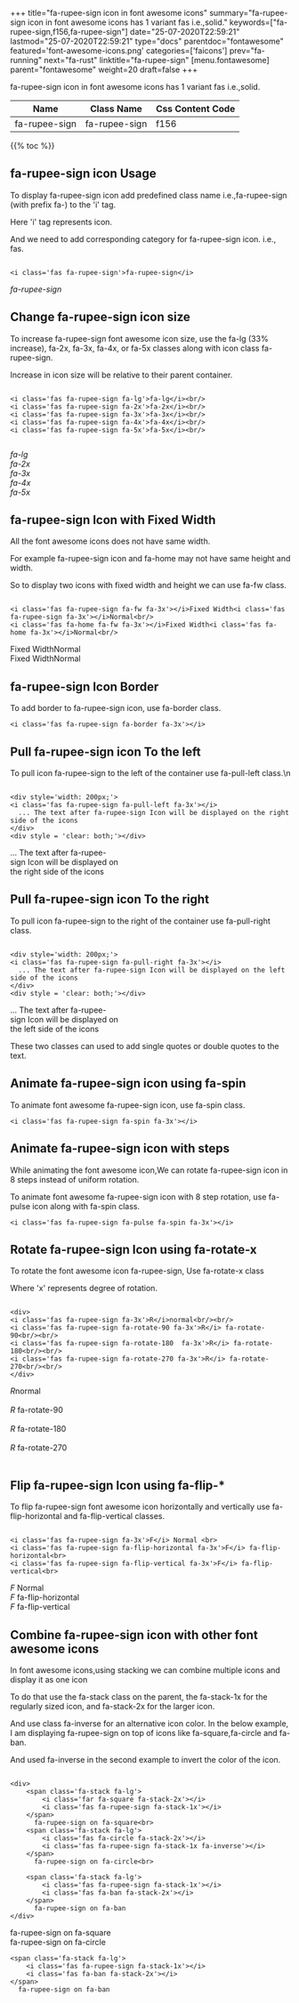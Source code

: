 +++
title="fa-rupee-sign icon in font awesome icons"
summary="fa-rupee-sign icon in font awesome icons has 1 variant fas i.e.,solid."
keywords=["fa-rupee-sign,f156,fa-rupee-sign"]
date="25-07-2020T22:59:21"
lastmod="25-07-2020T22:59:21"
type="docs"
parentdoc="fontawesome"
featured='font-awesome-icons.png'
categories=['faicons']
prev="fa-running"
next="fa-rust"
linktitle="fa-rupee-sign"
[menu.fontawesome]
parent="fontawesome"
weight=20
draft=false
+++


fa-rupee-sign icon in font awesome icons has 1 variant fas i.e.,solid.

<div class='table-responsive'><table class='table'><thead><tr><th>Name</th><th>Class Name</th><th>Css Content Code</th></tr></thead><tbody><tr><td>fa-rupee-sign</td><td>fa-rupee-sign</td><td>f156</td></tr></tbody></table></div>


{{% toc %}}


## fa-rupee-sign icon Usage

To display fa-rupee-sign icon add predefined class name i.e.,fa-rupee-sign (with prefix fa-) to the 'i' tag.

Here 'i' tag represents icon.

And we need to add corresponding category for fa-rupee-sign icon. i.e., fas.


```

<i class='fas fa-rupee-sign'>fa-rupee-sign</i>
```

<i class='fas fa-rupee-sign'>fa-rupee-sign</i>




## Change fa-rupee-sign icon size
To increase fa-rupee-sign font awesome icon size, use the fa-lg (33% increase), fa-2x, fa-3x, fa-4x, or fa-5x classes along with icon class fa-rupee-sign.

Increase in icon size will be relative to their parent container. 

```

<i class='fas fa-rupee-sign fa-lg'>fa-lg</i><br/>
<i class='fas fa-rupee-sign fa-2x'>fa-2x</i><br/>
<i class='fas fa-rupee-sign fa-3x'>fa-3x</i><br/>
<i class='fas fa-rupee-sign fa-4x'>fa-4x</i><br/>
<i class='fas fa-rupee-sign fa-5x'>fa-5x</i><br/>
            
```

<i class='fas fa-rupee-sign fa-lg'>fa-lg</i><br/>
<i class='fas fa-rupee-sign fa-2x'>fa-2x</i><br/>
<i class='fas fa-rupee-sign fa-3x'>fa-3x</i><br/>
<i class='fas fa-rupee-sign fa-4x'>fa-4x</i><br/>
<i class='fas fa-rupee-sign fa-5x'>fa-5x</i><br/>
            



## fa-rupee-sign Icon with Fixed Width 

All the font awesome icons does not have same width.

For example fa-rupee-sign icon and fa-home may not have same height and width.

So to display two icons with fixed width and height we can use fa-fw class.


```

<i class='fas fa-rupee-sign fa-fw fa-3x'></i>Fixed Width<i class='fas fa-rupee-sign fa-3x'></i>Normal<br/>
<i class='fas fa-home fa-fw fa-3x'></i>Fixed Width<i class='fas fa-home fa-3x'></i>Normal<br/>
```

<i class='fas fa-rupee-sign fa-fw fa-3x'></i>Fixed Width<i class='fas fa-rupee-sign fa-3x'></i>Normal<br/>
<i class='fas fa-home fa-fw fa-3x'></i>Fixed Width<i class='fas fa-home fa-3x'></i>Normal<br/>



## fa-rupee-sign Icon Border 

To add border to fa-rupee-sign icon, use fa-border class.


```
<i class='fas fa-rupee-sign fa-border fa-3x'></i>

```
<i class='fas fa-rupee-sign fa-border fa-3x'></i>





## Pull fa-rupee-sign icon To the left

To pull icon fa-rupee-sign to the left of the container use fa-pull-left class.\n

```

<div style='width: 200px;'>
<i class='fas fa-rupee-sign fa-pull-left fa-3x'></i>
  ... The text after fa-rupee-sign Icon will be displayed on the right side of the icons
</div>
<div style = 'clear: both;'></div>
```

<div style='width: 200px;'>
<i class='fas fa-rupee-sign fa-pull-left fa-3x'></i>
  ... The text after fa-rupee-sign Icon will be displayed on the right side of the icons
</div>
<div style = 'clear: both;'></div>




## Pull fa-rupee-sign icon To the right
To pull icon fa-rupee-sign to the right of the container use fa-pull-right class.

```

<div style='width: 200px;'>
<i class='fas fa-rupee-sign fa-pull-right fa-3x'></i>
  ... The text after fa-rupee-sign Icon will be displayed on the left side of the icons
</div>
<div style = 'clear: both;'></div>
```

<div style='width: 200px;'>
<i class='fas fa-rupee-sign fa-pull-right fa-3x'></i>
  ... The text after fa-rupee-sign Icon will be displayed on the left side of the icons
</div>
<div style = 'clear: both;'></div>

These two classes can used to add single quotes or double quotes to the text.


## Animate fa-rupee-sign icon using fa-spin
To animate font awesome fa-rupee-sign icon, use fa-spin class.

```
<i class='fas fa-rupee-sign fa-spin fa-3x'></i>
```
<i class='fas fa-rupee-sign fa-spin fa-3x'></i>




## Animate fa-rupee-sign icon with steps
While animating the font awesome icon,We can rotate fa-rupee-sign icon in 8 steps instead of uniform rotation.

To animate font awesome fa-rupee-sign icon with 8 step rotation, use fa-pulse icon along with fa-spin class.


```
<i class='fas fa-rupee-sign fa-pulse fa-spin fa-3x'></i>

```
<i class='fas fa-rupee-sign fa-pulse fa-spin fa-3x'></i>





## Rotate fa-rupee-sign Icon using fa-rotate-x
To rotate the font awesome icon fa-rupee-sign, Use fa-rotate-x class

Where 'x' represents degree of rotation.


```

<div>
<i class='fas fa-rupee-sign fa-3x'>R</i>normal<br/><br/>
<i class='fas fa-rupee-sign fa-rotate-90 fa-3x'>R</i> fa-rotate-90<br/><br/> 
<i class='fas fa-rupee-sign fa-rotate-180  fa-3x'>R</i> fa-rotate-180<br/><br/> 
<i class='fas fa-rupee-sign fa-rotate-270 fa-3x'>R</i> fa-rotate-270<br/><br/>
</div>
```

<div>
<i class='fas fa-rupee-sign fa-3x'>R</i>normal<br/><br/>
<i class='fas fa-rupee-sign fa-rotate-90 fa-3x'>R</i> fa-rotate-90<br/><br/> 
<i class='fas fa-rupee-sign fa-rotate-180  fa-3x'>R</i> fa-rotate-180<br/><br/> 
<i class='fas fa-rupee-sign fa-rotate-270 fa-3x'>R</i> fa-rotate-270<br/><br/>
</div>




## Flip fa-rupee-sign Icon using fa-flip-*
To flip fa-rupee-sign font awesome icon horizontally and vertically use fa-flip-horizontal and fa-flip-vertical classes. 

```

<i class='fas fa-rupee-sign fa-3x'>F</i> Normal <br>
<i class='fas fa-rupee-sign fa-flip-horizontal fa-3x'>F</i> fa-flip-horizontal<br>
<i class='fas fa-rupee-sign fa-flip-vertical fa-3x'>F</i> fa-flip-vertical<br>
```

<i class='fas fa-rupee-sign fa-3x'>F</i> Normal <br>
<i class='fas fa-rupee-sign fa-flip-horizontal fa-3x'>F</i> fa-flip-horizontal<br>
<i class='fas fa-rupee-sign fa-flip-vertical fa-3x'>F</i> fa-flip-vertical<br>




## Combine fa-rupee-sign icon with other font awesome icons
In font awesome icons,using stacking we can combine multiple icons and display it as one icon 

To do that use the fa-stack class on the parent, the fa-stack-1x for the regularly sized icon, and fa-stack-2x for the larger icon.

And use class fa-inverse for an alternative icon color. 
In the below example, I am displaying fa-rupee-sign on top of icons like fa-square,fa-circle and fa-ban.

And used fa-inverse in the second example to invert the color of the icon.

```

<div>
    <span class='fa-stack fa-lg'>
        <i class='far fa-square fa-stack-2x'></i>
        <i class='fas fa-rupee-sign fa-stack-1x'></i>
    </span>
      fa-rupee-sign on fa-square<br>
    <span class='fa-stack fa-lg'>
        <i class='fas fa-circle fa-stack-2x'></i>
        <i class='fas fa-rupee-sign fa-stack-1x fa-inverse'></i>
    </span>
      fa-rupee-sign on fa-circle<br>

    <span class='fa-stack fa-lg'>
        <i class='fas fa-rupee-sign fa-stack-1x'></i>
        <i class='fas fa-ban fa-stack-2x'></i>
    </span>
      fa-rupee-sign on fa-ban
</div>
```

<div>
    <span class='fa-stack fa-lg'>
        <i class='far fa-square fa-stack-2x'></i>
        <i class='fas fa-rupee-sign fa-stack-1x'></i>
    </span>
      fa-rupee-sign on fa-square<br>
    <span class='fa-stack fa-lg'>
        <i class='fas fa-circle fa-stack-2x'></i>
        <i class='fas fa-rupee-sign fa-stack-1x fa-inverse'></i>
    </span>
      fa-rupee-sign on fa-circle<br>

    <span class='fa-stack fa-lg'>
        <i class='fas fa-rupee-sign fa-stack-1x'></i>
        <i class='fas fa-ban fa-stack-2x'></i>
    </span>
      fa-rupee-sign on fa-ban
</div>






